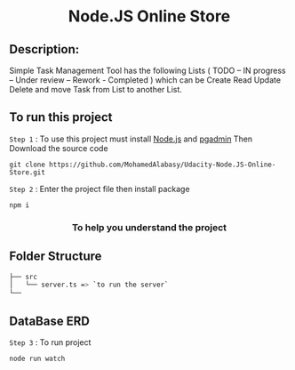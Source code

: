<h1 align="center">Node.JS Online Store</h1>

## Description:

Simple Task Management Tool has the following Lists ( TODO – IN progress – Under review – Rework - Completed )
which can be Create Read Update Delete and move Task from List to another List.

## To run this project

`Step 1` : To use this project must install [Node.js](https://nodejs.org/en/) and [pgadmin](https://www.pgadmin.org/download/) Then Download the source code

```
git clone https://github.com/MohamedAlabasy/Udacity-Node.JS-Online-Store.git
```

`Step 2` : Enter the project file then install package

```
npm i
```

<h3 align="center">To help you understand the project</h3>

## Folder Structure

```bash
├── src
│   └── server.ts => `to run the server`
└──
```

## DataBase ERD

`Step 3` : To run project

```
node run watch
```
